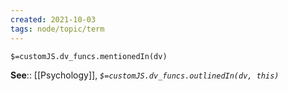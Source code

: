```yaml
---
created: 2021-10-03
tags: node/topic/term
---
```

`$=customJS.dv_funcs.mentionedIn(dv)`


**See**:: [[Psychology]],
*`$=customJS.dv_funcs.outlinedIn(dv, this)`*
